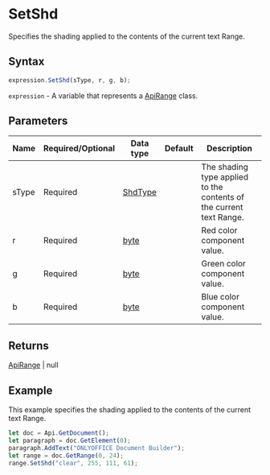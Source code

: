 # SetShd

Specifies the shading applied to the contents of the current text Range.

## Syntax

```javascript
expression.SetShd(sType, r, g, b);
```

`expression` - A variable that represents a [ApiRange](../ApiRange.md) class.

## Parameters

| **Name** | **Required/Optional** | **Data type** | **Default** | **Description** |
| ------------- | ------------- | ------------- | ------------- | ------------- |
| sType | Required | [ShdType](../../Enumeration/ShdType.md) |  | The shading type applied to the contents of the current text Range. |
| r | Required | [byte](../../Enumeration/byte.md) |  | Red color component value. |
| g | Required | [byte](../../Enumeration/byte.md) |  | Green color component value. |
| b | Required | [byte](../../Enumeration/byte.md) |  | Blue color component value. |

## Returns

[ApiRange](../../ApiRange/ApiRange.md) \| null

## Example

This example specifies the shading applied to the contents of the current text Range.

```javascript
let doc = Api.GetDocument();
let paragraph = doc.GetElement(0);
paragraph.AddText("ONLYOFFICE Document Builder");
let range = doc.GetRange(0, 24);
range.SetShd("clear", 255, 111, 61);
```
